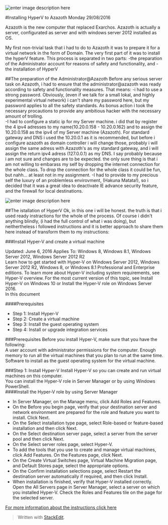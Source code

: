 
![enter image description here](https://musingsofashibe.files.wordpress.com/2015/10/mrrobotlogo.jpg)
  
#Installing HyperV to Azazoth Monday 29/08/2016
  
Azazoth is the new  computer that replaced Exarchos. Azazoth is actually a server, configurated as server and with windows server 2012 installed as OS.

My first non-trivial task that i had to do to Azazoth it was to prepare it for a virtual network in the form of Domain.
The very first part of it was to install the hyperV feature.
This process is separated in two parts:
-the preparation of the Administrator account for reasons of safety and functionality, and
-the installation of HyperV  
  
##The preparation of the Administrator@Azazoth
Before any serious server task on Azazoth, i had to ensure that the administrator@azazoth was ready according to safety and functionality measures. That means:
-i had to use a strong password. Obviously, (even if we talk for a small lokal, and highly experimental virtual network) i can't share my password here, but my password applies to all the safety standards. As bonus action i took the necessary  procautions to provide any ambitious hacker with the necessary amount of trolling.  
-I had to configure a static ip for my Server machine. i did that by register the 4 ipv4 adresses to my name(10.20.0.158 - 10.20.0.162) and to assign the 10.20.0.158 as the ipv4 of my Server machine (Azazoth). For standard gateway and DNS i used the 10.20.0.1 as it is recommended, but before i configure azazoth as domain controller  i will change those, probably i will assign the same adress with Azazoth's as my standard gateway, and i will assign the return ipv4 adress (127.0.0.1) as my DNS. I say probably because i am not sure and changes are to be expected. the only sure thing is that i am not willing to embarass my self by dropping the internet connection for the whole class.
To drop the connection for the whole class it could be fun, but nahh... at least not in my assignment.
-I had to provide to my precious self the luxury of an problemless envirovment, (Hakuna Matata!), so i decided that it was a great idea to deactivate IE advance security feature, and the firewall for local destinations.

![enter image description here](https://i.ytimg.com/vi/TErp_BjM2Cc/maxresdefault.jpg)

##The istallation of HyperV
Ok, in this one i will be honest. the truth is that i used ready instractions for the whole of the process. Of course i didn't anything blindly, (i had the full control of what i was doing), but neithertheless i followed instructions and it is better approach to share them here instead of transform them to my instructions:

###Install Hyper-V and create a virtual machine

Updated: June 6, 2016
Applies To: Windows 8, Windows 8.1, Windows Server 2012, Windows Server 2012 R2  
Learn how to get started with Hyper-V on Windows Server 2012, Windows Server 2012 R2, Windows 8, or Windows 8.1    Professional and Enterprise editions. To learn more about Hyper-V including system requirements, see Hyper-V overview. For the most current version of this topic, see Install Hyper-V on Windows 10 or Install the Hyper-V role on Windows Server 2016.  
In this document  

####Prerequisites
- Step 1: Install Hyper-V
- Step 2: Create a virtual machine
- Step 3: Install the guest operating system
- Step 4: Install or upgrade integration services  

###Prerequisites
Before you install Hyper-V, make sure that you have the following:  
A user account with administrator permissions for the computer.
Enough memory to run all the virtual machines that you plan to run at the same time.  
Software to install as the guest operating system for the virtual machine.  
 
###Step 1: Install Hyper-V
Install Hyper-V so you can create and run virtual machines on this computer.  
You can install the Hyper-V role in Server Manager or by using Windows PowerShell.  
####Install the Hyper-V role by using Server Manager
- In Server Manager, on the Manage menu, click Add Roles and Features.
- On the Before you begin page, verify that your destination server and network environment are prepared for the role and feature you want to install. Click Next.
- On the Select installation type page, select Role-based or feature-based installation and then click Next.
- On the Select destination server page, select a server from the server pool and then click Next.
- On the Select server roles page, select Hyper-V.
- To add the tools that you use to create and manage virtual machines, click Add Features. On the Features page, click Next.
- On the Create Virtual Switches page, Virtual Machine Migration page, and Default Stores page, select the appropriate options.
- On the Confirm installation selections page, select Restart the destination server automatically if required, and then click Install.
- When installation is finished, verify that Hyper-V installed correctly. Open the All Servers page in Server Manager, select a server on which you installed Hyper-V. Check the Roles and Features tile on the page for the selected server.
  
[For more information about the instructions click here](https://technet.microsoft.com/en-us/library/hh846766%28v=ws.11%29.aspx)  
> Written with [StackEdit](https://stackedit.io/).